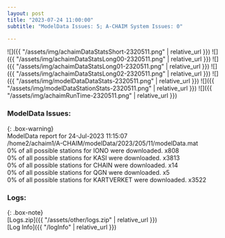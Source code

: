 ```yaml
---
layout: post
title: "2023-07-24 11:00:00"
subtitle: "ModelData Issues: 5; A-CHAIM System Issues: 0"

---
```


![]({{ "/assets/img/achaimDataStatsShort-2320511.png" | relative_url }})
![]({{ "/assets/img/achaimDataStatsLong00-2320511.png" | relative_url }})
![]({{ "/assets/img/achaimDataStatsLong01-2320511.png" | relative_url }})
![]({{ "/assets/img/achaimDataStatsLong02-2320511.png" | relative_url }})
![]({{ "/assets/img/modelDataDataStats-2320511.png" | relative_url }})
![]({{ "/assets/img/modelDataStationStats-2320511.png" | relative_url }})
![]({{ "/assets/img/achaimRunTime-2320511.png" | relative_url }})


### ModelData Issues:  
  
{: .box-warning}  
 ModelData report for 24-Jul-2023 11:15:07   
 /home2/achaim1/A-CHAIM/modelData/2023/205/11/modelData.mat   
 0% of all possible stations for IONO were downloaded. x808   
 0% of all possible stations for KASI were downloaded. x3813   
 0% of all possible stations for CHAIN were downloaded. x14   
 0% of all possible stations for QGN were downloaded. x5   
 0% of all possible stations for KARTVERKET were downloaded. x3522   
  


### Logs:  
  
{: .box-note}  
[Logs.zip]({{ "/assets/other/logs.zip" | relative_url }})  
[Log Info]({{ "/logInfo" | relative_url }})  
